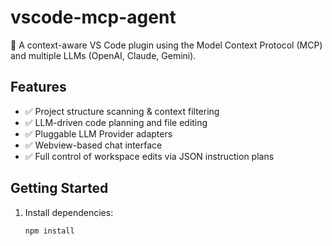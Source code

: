 # vscode-mcp-agent

🚀 A context-aware VS Code plugin using the Model Context Protocol (MCP) and multiple LLMs (OpenAI, Claude, Gemini).

## Features

- ✅ Project structure scanning & context filtering
- ✅ LLM-driven code planning and file editing
- ✅ Pluggable LLM Provider adapters
- ✅ Webview-based chat interface
- ✅ Full control of workspace edits via JSON instruction plans

## Getting Started

1. Install dependencies:
   ```bash
   npm install
